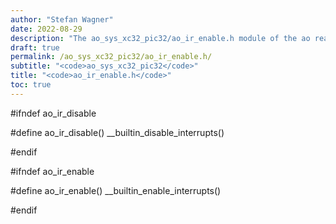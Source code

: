 ```yaml
---
author: "Stefan Wagner"
date: 2022-08-29
description: "The ao_sys_xc32_pic32/ao_ir_enable.h module of the ao real-time operating system."
draft: true
permalink: /ao_sys_xc32_pic32/ao_ir_enable.h/ 
subtitle: "<code>ao_sys_xc32_pic32</code>"
title: "<code>ao_ir_enable.h</code>"
toc: true
---
```


#ifndef ao_ir_disable

#define ao_ir_disable()     __builtin_disable_interrupts()

#endif

#ifndef ao_ir_enable

#define ao_ir_enable()      __builtin_enable_interrupts()

#endif


